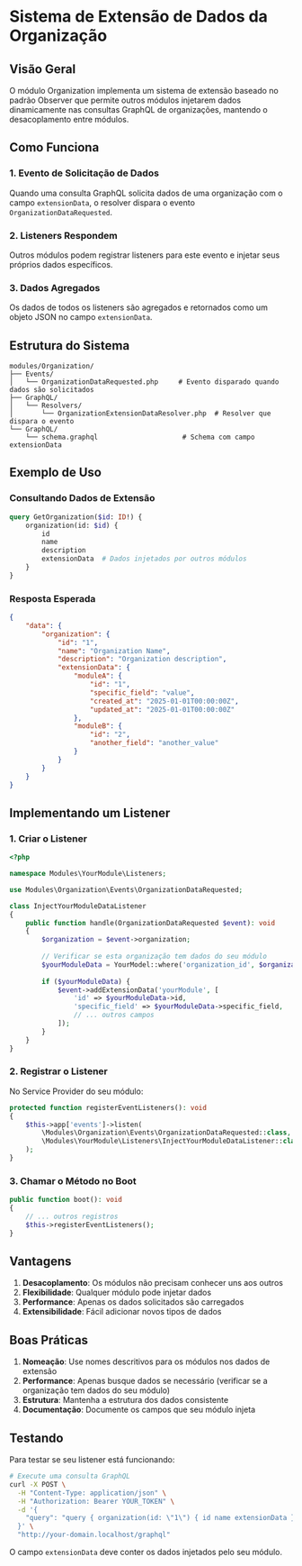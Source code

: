 # Sistema de Extensão de Dados da Organização

## Visão Geral

O módulo Organization implementa um sistema de extensão baseado no padrão Observer que permite outros módulos injetarem dados dinamicamente nas consultas GraphQL de organizações, mantendo o desacoplamento entre módulos.

## Como Funciona

### 1. Evento de Solicitação de Dados

Quando uma consulta GraphQL solicita dados de uma organização com o campo `extensionData`, o resolver dispara o evento `OrganizationDataRequested`.

### 2. Listeners Respondem

Outros módulos podem registrar listeners para este evento e injetar seus próprios dados específicos.

### 3. Dados Agregados

Os dados de todos os listeners são agregados e retornados como um objeto JSON no campo `extensionData`.

## Estrutura do Sistema

```
modules/Organization/
├── Events/
│   └── OrganizationDataRequested.php     # Evento disparado quando dados são solicitados
├── GraphQL/
│   └── Resolvers/
│       └── OrganizationExtensionDataResolver.php  # Resolver que dispara o evento
└── GraphQL/
    └── schema.graphql                     # Schema com campo extensionData
```

## Exemplo de Uso

### Consultando Dados de Extensão

```graphql
query GetOrganization($id: ID!) {
    organization(id: $id) {
        id
        name
        description
        extensionData  # Dados injetados por outros módulos
    }
}
```

### Resposta Esperada

```json
{
    "data": {
        "organization": {
            "id": "1",
            "name": "Organization Name",
            "description": "Organization description",
            "extensionData": {
                "moduleA": {
                    "id": "1",
                    "specific_field": "value",
                    "created_at": "2025-01-01T00:00:00Z",
                    "updated_at": "2025-01-01T00:00:00Z"
                },
                "moduleB": {
                    "id": "2",
                    "another_field": "another_value"
                }
            }
        }
    }
}
```

## Implementando um Listener

### 1. Criar o Listener

```php
<?php

namespace Modules\YourModule\Listeners;

use Modules\Organization\Events\OrganizationDataRequested;

class InjectYourModuleDataListener
{
    public function handle(OrganizationDataRequested $event): void
    {
        $organization = $event->organization;
        
        // Verificar se esta organização tem dados do seu módulo
        $yourModuleData = YourModel::where('organization_id', $organization->id)->first();
        
        if ($yourModuleData) {
            $event->addExtensionData('yourModule', [
                'id' => $yourModuleData->id,
                'specific_field' => $yourModuleData->specific_field,
                // ... outros campos
            ]);
        }
    }
}
```

### 2. Registrar o Listener

No Service Provider do seu módulo:

```php
protected function registerEventListeners(): void
{
    $this->app['events']->listen(
        \Modules\Organization\Events\OrganizationDataRequested::class,
        \Modules\YourModule\Listeners\InjectYourModuleDataListener::class
    );
}
```

### 3. Chamar o Método no Boot

```php
public function boot(): void
{
    // ... outros registros
    $this->registerEventListeners();
}
```

## Vantagens

1. **Desacoplamento**: Os módulos não precisam conhecer uns aos outros
2. **Flexibilidade**: Qualquer módulo pode injetar dados
3. **Performance**: Apenas os dados solicitados são carregados
4. **Extensibilidade**: Fácil adicionar novos tipos de dados

## Boas Práticas

1. **Nomeação**: Use nomes descritivos para os módulos nos dados de extensão
2. **Performance**: Apenas busque dados se necessário (verificar se a organização tem dados do seu módulo)
3. **Estrutura**: Mantenha a estrutura dos dados consistente
4. **Documentação**: Documente os campos que seu módulo injeta

## Testando

Para testar se seu listener está funcionando:

```bash
# Execute uma consulta GraphQL
curl -X POST \
  -H "Content-Type: application/json" \
  -H "Authorization: Bearer YOUR_TOKEN" \
  -d '{
    "query": "query { organization(id: \"1\") { id name extensionData } }"
  }' \
  "http://your-domain.localhost/graphql"
```

O campo `extensionData` deve conter os dados injetados pelo seu módulo.
